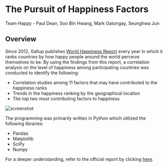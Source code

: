 # The Pursuit of Happiness Factors
Team Happy - Paul Dean, Soo Bin Hwang, Mark Gatongay, Seunghwa Jun

## Overview
Since 2012, Gallup publishes [World Happiness Report](https://worldhappiness.report/ed/2019/) every year in which it ranks countries by how happy people around the world perceive themselves to be. By using the findings from this report, a correlation analysis on the level of happiness among participating countries was conducted to identify the following:

* Correlation studies among 11 factors that may have contributed to the happiness ranks
* Trends in the happiness ranking by the geographical location
* The top two most contributing factors to happiness

![screenshot](https://github.com/soobing91/P1_World_Happiness_Report/blob/master/SooBin%20Code/images/regional_boxplot.png)

The programming was primarily written in Python which utilized the following libraries:

* Pandas
* Matplotlib
* SciPy
* Numpy

For a deeper understanding, refer to the official report by clicking [here](https://github.com/soobing91/P1_World_Happiness_Report/blob/master/20190715%20TeamHappy%20PPT%20Final.pdf).
